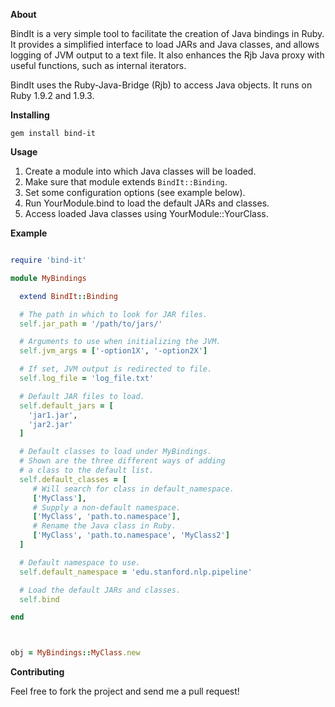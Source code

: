 **About**
  
BindIt is a very simple tool to facilitate the creation of Java bindings in Ruby. It provides a simplified interface to load JARs and Java classes, and allows logging of JVM output to a text file. It also enhances the Rjb Java proxy with useful functions, such as internal iterators.

BindIt uses the Ruby-Java-Bridge (Rjb) to access Java objects. It runs on Ruby 1.9.2 and 1.9.3.

**Installing**

`gem install bind-it`

**Usage**

1. Create a module into which Java classes will be loaded.
2. Make sure that module extends `BindIt::Binding`.
3. Set some configuration options (see example below).
4. Run YourModule.bind to load the default JARs and classes.
5. Access loaded Java classes using YourModule::YourClass.

**Example**

```ruby

require 'bind-it'

module MyBindings 

  extend BindIt::Binding

  # The path in which to look for JAR files.
  self.jar_path = '/path/to/jars/'

  # Arguments to use when initializing the JVM.
  self.jvm_args = ['-option1X', '-option2X']

  # If set, JVM output is redirected to file.
  self.log_file = 'log_file.txt'

  # Default JAR files to load.
  self.default_jars = [
    'jar1.jar',
    'jar2.jar'
  ]

  # Default classes to load under MyBindings.
  # Shown are the three different ways of adding
  # a class to the default list.
  self.default_classes = [
     # Will search for class in default_namespace.
     ['MyClass'],
     # Supply a non-default namespace.
     ['MyClass', 'path.to.namespace'],
     # Rename the Java class in Ruby.
     ['MyClass', 'path.to.namespace', 'MyClass2']
  ]

  # Default namespace to use.
  self.default_namespace = 'edu.stanford.nlp.pipeline'

  # Load the default JARs and classes.
  self.bind

end



obj = MyBindings::MyClass.new

```

**Contributing**

Feel free to fork the project and send me a pull request!